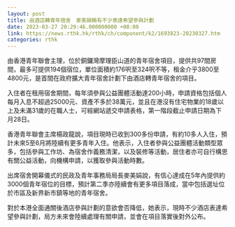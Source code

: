 ```yaml
---
layout: post
title: 由酒店轉青年宿舍　麥美娟稱有不少表達希望參與計劃
date: 2023-03-27 20:29:46.000000000 +08:00
link: https://news.rthk.hk/rthk/ch/component/k2/1693823-20230327.htm
categories: rthk
---
```


由香港青年聯會主理，位於銅鑼灣摩理臣山道的青年宿舍項目，提供共97間房間，最多可提供194個宿位，單位面積約176呎至324呎不等，租金介乎3800至4800元，是首間在政府擴大青年宿舍計劃下由酒店轉青年宿舍的項目。

入住者在租用宿舍期間，每年須參與公益團體活動達200小時，申請資格包括個人每月入息不超過25000元、資產不多於38萬元，並且在港沒有住宅物業的18歲以上及未滿31歲的在職人士，可經網站遞交申請表格，第一階段截止申請日期為下月28日。

香港青年聯會主席楊政龍說，項目現時已收到300多份申請，有約10多人入住，預計未來5至6月將陸續有更多青年入住。他表示，入住者參與公益團體活動類型眾多，包括參與工作坊、為宿舍作義務清潔，以及裝修等活動，居住者亦可自行構思有關公益活動，向機構申請，以獲取參與活動時數。

出席宿舍開幕儀式的民政及青年事務局局長麥美娟說，有信心達成在5年內提供約3000個青年宿位的目標，預計第二季亦陸續會有更多項目落成，當中包括選址位於市區及新界新市鎮等地的青年宿舍。

對於本港全面通關後酒店參與計劃的意欲會否降低，她表示，現時不少酒店表達希望參與計劃，局方未來會陸續處理有關申請，並會在項目落實後對外公布。
